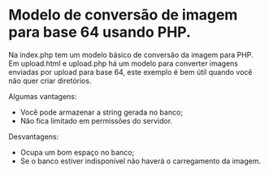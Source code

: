 <h1>Modelo de conversão de imagem para base 64 usando PHP.</h1>

Na index.php tem um modelo básico de conversão da imagem para PHP.
Em upload.html e upload.php há um modelo para converter imagens enviadas por upload para base 64, 
este exemplo é bem útil quando você não quer criar diretórios.

Algumas vantagens:
<ul>
    <li>Você pode armazenar a string gerada no banco;</li>
    <li>Não fica limitado em permissões do servidor.</li>
</ul>

Desvantagens:

<ul>
    <li>Ocupa um bom espaço no banco;</li>
    <li>Se o banco estiver indisponível não haverá o carregamento da imagem.</li>
</ul>
